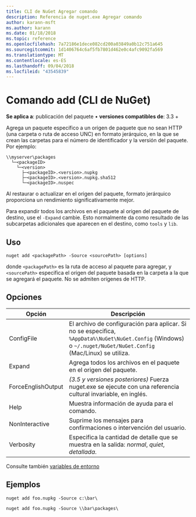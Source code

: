 ```yaml
---
title: CLI de NuGet Agregar comando
description: Referencia de nuget.exe Agregar comando
author: karann-msft
ms.author: karann
ms.date: 01/18/2018
ms.topic: reference
ms.openlocfilehash: 7a72186e1dece082cd200a03849a0b12c751a645
ms.sourcegitcommit: 1d1406764c6af5fb7801d462e0c4afc9092fa569
ms.translationtype: MT
ms.contentlocale: es-ES
ms.lasthandoff: 09/04/2018
ms.locfileid: "43545839"
---
```

# <a name="add-command-nuget-cli"></a>Comando add (CLI de NuGet)

**Se aplica a**: publicación del paquete &bullet; **versiones compatibles de**: 3.3 +

Agrega un paquete específico a un origen de paquete que no sean HTTP (una carpeta o ruta de acceso UNC) en formato jerárquico, en la que se crean las carpetas para el número de identificador y la versión del paquete. Por ejemplo:

    \\myserver\packages
      └─<packageID>
        └─<version>
          ├─<packageID>.<version>.nupkg
          ├─<packageID>.<version>.nupkg.sha512
          └─<packageID>.nuspec

Al restaurar o actualizar en el origen del paquete, formato jerárquico proporciona un rendimiento significativamente mejor.

Para expandir todos los archivos en el paquete al origen del paquete de destino, use el `-Expand` cambie. Esto normalmente da como resultado de las subcarpetas adicionales que aparecen en el destino, como `tools` y `lib`.

## <a name="usage"></a>Uso

```cli
nuget add <packagePath> -Source <sourcePath> [options]
```

donde `<packagePath>` es la ruta de acceso al paquete para agregar, y `<sourcePath>` especifica el origen del paquete basada en la carpeta a la que se agregará el paquete. No se admiten orígenes de HTTP.

## <a name="options"></a>Opciones

| Opción | Descripción |
| --- | --- |
| ConfigFile | El archivo de configuración para aplicar. Si no se especifica, `%AppData%\NuGet\NuGet.Config` (Windows) o `~/.nuget/NuGet/NuGet.Config` (Mac/Linux) se utiliza.|
| Expand | Agrega todos los archivos en el paquete en el origen del paquete. |
| ForceEnglishOutput | *(3.5 y versiones posteriores)*  Fuerza nuget.exe se ejecute con una referencia cultural invariable, en inglés. |
| Help | Muestra información de ayuda para el comando. |
| NonInteractive | Suprime los mensajes para confirmaciones o intervención del usuario. |
| Verbosity | Especifica la cantidad de detalle que se muestra en la salida: *normal*, *quiet*, *detallada*. |

Consulte también [variables de entorno](cli-ref-environment-variables.md)

## <a name="examples"></a>Ejemplos

```cli
nuget add foo.nupkg -Source c:\bar\

nuget add foo.nupkg -Source \\bar\packages\
```
